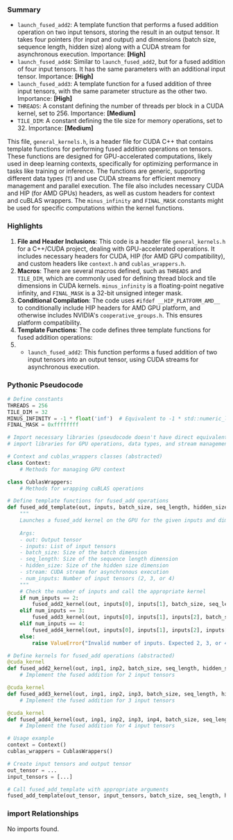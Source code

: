 

### Summary



* `launch_fused_add2`: A template function that performs a fused addition operation on two input tensors, storing the result in an output tensor. It takes four pointers (for input and output) and dimensions (batch size, sequence length, hidden size) along with a CUDA stream for asynchronous execution. Importance: **[High]**
* `launch_fused_add4`: Similar to `launch_fused_add2`, but for a fused addition of four input tensors. It has the same parameters with an additional input tensor. Importance: **[High]**
* `launch_fused_add3`: A template function for a fused addition of three input tensors, with the same parameter structure as the other two. Importance: **[High]**
* `THREADS`: A constant defining the number of threads per block in a CUDA kernel, set to 256. Importance: **[Medium]**
* `TILE_DIM`: A constant defining the tile size for memory operations, set to 32. Importance: **[Medium]** 

This file, `general_kernels.h`, is a header file for CUDA C++ that contains template functions for performing fused addition operations on tensors. These functions are designed for GPU-accelerated computations, likely used in deep learning contexts, specifically for optimizing performance in tasks like training or inference. The functions are generic, supporting different data types (`T`) and use CUDA streams for efficient memory management and parallel execution. The file also includes necessary CUDA and HIP (for AMD GPUs) headers, as well as custom headers for context and cuBLAS wrappers. The `minus_infinity` and `FINAL_MASK` constants might be used for specific computations within the kernel functions.

### Highlights



1. **File and Header Inclusions**: This code is a header file `general_kernels.h` for a C++/CUDA project, dealing with GPU-accelerated operations. It includes necessary headers for CUDA, HIP (for AMD GPU compatibility), and custom headers like `context.h` and `cublas_wrappers.h`.
2. **Macros**: There are several macros defined, such as `THREADS` and `TILE_DIM`, which are commonly used for defining thread block and tile dimensions in CUDA kernels. `minus_infinity` is a floating-point negative infinity, and `FINAL_MASK` is a 32-bit unsigned integer mask.
3. **Conditional Compilation**: The code uses `#ifdef __HIP_PLATFORM_AMD__` to conditionally include HIP headers for AMD GPU platform, and otherwise includes NVIDIA's `cooperative_groups.h`. This ensures platform compatibility.
4. **Template Functions**: The code defines three template functions for fused addition operations:
5.   - `launch_fused_add2`: This function performs a fused addition of two input tensors into an output tensor, using CUDA streams for asynchronous execution.

### Pythonic Pseudocode

```python
# Define constants
THREADS = 256
TILE_DIM = 32
MINUS_INFINITY = -1 * float('inf')  # Equivalent to -1 * std::numeric_limits<float>::infinity()
FINAL_MASK = 0xffffffff

# Import necessary libraries (pseudocode doesn't have direct equivalents)
# import libraries for GPU operations, data types, and stream management

# Context and cublas_wrappers classes (abstracted)
class Context:
    # Methods for managing GPU context

class CublasWrappers:
    # Methods for wrapping cuBLAS operations

# Define template functions for fused_add operations
def fused_add_template(out, inputs, batch_size, seq_length, hidden_size, stream, num_inputs):
    """
    Launches a fused_add kernel on the GPU for the given inputs and dimensions.
    
    Args:
    - out: Output tensor
    - inputs: List of input tensors
    - batch_size: Size of the batch dimension
    - seq_length: Size of the sequence length dimension
    - hidden_size: Size of the hidden size dimension
    - stream: CUDA stream for asynchronous execution
    - num_inputs: Number of input tensors (2, 3, or 4)
    """
    # Check the number of inputs and call the appropriate kernel
    if num_inputs == 2:
        fused_add2_kernel(out, inputs[0], inputs[1], batch_size, seq_length, hidden_size, stream)
    elif num_inputs == 3:
        fused_add3_kernel(out, inputs[0], inputs[1], inputs[2], batch_size, seq_length, hidden_size, stream)
    elif num_inputs == 4:
        fused_add4_kernel(out, inputs[0], inputs[1], inputs[2], inputs[3], batch_size, seq_length, hidden_size, stream)
    else:
        raise ValueError("Invalid number of inputs. Expected 2, 3, or 4.")

# Define kernels for fused_add operations (abstracted)
@cuda_kernel
def fused_add2_kernel(out, inp1, inp2, batch_size, seq_length, hidden_size, stream):
    # Implement the fused addition for 2 input tensors

@cuda_kernel
def fused_add3_kernel(out, inp1, inp2, inp3, batch_size, seq_length, hidden_size, stream):
    # Implement the fused addition for 3 input tensors

@cuda_kernel
def fused_add4_kernel(out, inp1, inp2, inp3, inp4, batch_size, seq_length, hidden_size, stream):
    # Implement the fused addition for 4 input tensors

# Usage example
context = Context()
cublas_wrappers = CublasWrappers()

# Create input tensors and output tensor
out_tensor = ...
input_tensors = [...]

# Call fused_add_template with appropriate arguments
fused_add_template(out_tensor, input_tensors, batch_size, seq_length, hidden_size, context.stream)
```


### import Relationships

No imports found.